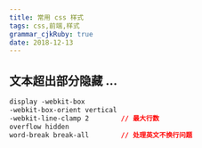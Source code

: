 ```yaml
---
title: 常用 css 样式
tags: css,前端,样式
grammar_cjkRuby: true
date: 2018-12-13
---
```



## 文本超出部分隐藏 ...

```css
display -webkit-box
-webkit-box-orient vertical
-webkit-line-clamp 2		// 最大行数
overflow hidden
word-break break-all		// 处理英文不换行问题
```